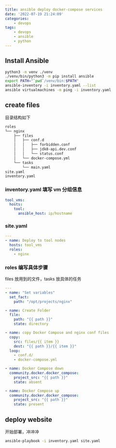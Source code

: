 ```yaml
---
title: ansible deploy docker-compose services
date: '2022-07-19 21:24:09'
categories:
    - devops
tags:
    - devops
    - ansible
    - python
---
```


## Install Ansible

```bash
python3 -m venv ./venv
./venv/bin/python3 -m pip install ansible
export PATH="`pwd`/venv/bin:$PATH"
ansible-inventory -i inventory.yaml --list
ansible virtualmachines -m ping -i inventory.yaml
```

## create files

目录结构如下

```bash
roles
└── nginx
    ├── files
    │   ├── conf.d
    │   │   ├── forbidden.conf
    │   │   ├── jdk8-api.dev.conf
    │   │   └── status.conf
    │   └── docker-compose.yml
    └── tasks
        └── main.yaml
site.yaml
inventory.yaml
```

### inventory.yaml 填写 vm 分组信息

```yaml
tool_vms:
  hosts:
    tool:
      ansible_host: ip/hostname
```

### site.yaml

```yaml
---
- name: Deploy to tool nodes
  hosts: tool_vms
  roles:
    - nginx
```

### roles 编写具体步骤

files 放用到的文件，tasks 放具体的任务

```yaml
---
- name: "Set variables"
  set_fact:
    path: "/opt/projects/nginx"

- name: Create Folder
  file:
    path: "{{ path }}"
    state: directory

- name: copy Docker Compose and nginx conf files
  copy:
    src: files/{{ item }}
    dest: "{{ path }}/{{ item }}"
  loop:
    - conf.d/
    - docker-compose.yml

- name: Docker Compose down
  community.docker.docker_compose:
    project_src: "{{ path }}"
    state: absent

- name: Docker Compose up
  community.docker.docker_compose:
    project_src: "{{ path }}"
    state: present
```

## deploy website

开始部署，冲冲冲

```bash
ansible-playbook -i inventory.yaml site.yaml
```
